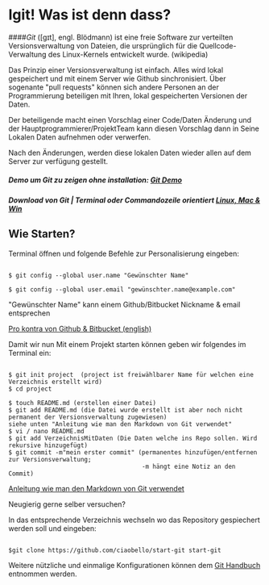 Igit! Was ist denn dass?
========================

####*Git* ([ɡɪt], engl. Blödmann) ist eine freie Software zur verteilten Versionsverwaltung von Dateien, die ursprünglich für die Quellcode-Verwaltung des Linux-Kernels entwickelt wurde.  (wikipedia)

Das Prinzip einer Versionsverwaltung ist einfach.
Alles wird lokal gespeichert und mit einem Server wie Github sinchronisiert.
Über sogenante "pull requests" können sich andere Personen an der Programmierung beteiligen mit Ihren,
lokal gespeicherten Versionen der Daten.

Der beteiligende macht einen Vorschlag einer Code/Daten Änderung
und der Hauptprogrammierer/ProjektTeam kann diesen Vorschlag dann in Seine Lokalen Daten aufnehmen oder verwerfen.

Nach den Änderungen, werden diese lokalen Daten wieder allen auf dem Server zur verfügung gestellt.

##### Demo um Git zu zeigen ohne installation: [Git Demo][1]

##### Download von Git | Terminal oder Commandozeile orientiert [Linux, Mac & Win][2]


Wie Starten?
------------

Terminal öffnen und folgende Befehle zur Personalisierung eingeben:

``` 

$ git config --global user.name "Gewünschter Name"

$ git config --global user.email "gewünschter.name@example.com"

```


"Gewünschter Name" kann einem Github/Bitbucket Nickname & email entsprechen

[Pro kontra von Github & Bitbucket (english)][3]


Damit wir nun Mit einem Projekt starten können geben wir folgendes im Terminal ein:

```

$ git init project  (project ist freiwählbarer Name für welchen eine Verzeichnis erstellt wird)
$ cd project

$ touch README.md (erstellen einer Datei)
$ git add README.md (die Datei wurde erstellt ist aber noch nicht permanent der Versionsverwaltung zugewiesen)
siehe unten "Anleitung wie man den Markdown von Git verwendet" 
$ vi / nano README.md
$ git add VerzeichnisMitDaten (Die Daten welche ins Repo sollen. Wird rekursive hinzugefügt)
$ git commit -m"mein erster commit" (permanentes hinzufügen/entfernen zur Versionsverwaltung; 
                                     -m hängt eine Notiz an den Commit) 

```
[Anleitung wie man den Markdown von Git verwendet][5]

Neugierig gerne selber versuchen?

In das entsprechende Verzeichnis wechseln wo das Repository gespiechert werden soll und eingeben:

```

$git clone https://github.com/ciaobello/start-git start-git

```

Weitere nützliche und einmalige Konfigurationen können dem [Git Handbuch][4] entnommen werden.


[1]: http://try.github.io/levels/1/challenges/1
[2]: http://git-scm.com/downloads
[3]: http://www.infoworld.com/d/application-development/bitbucket-vs-github-which-project-host-has-the-most-227061?page=0,0
[4]: http://git-scm.com/book/en/Getting-Started-First-Time-Git-Setup
[5]: https://help.github.com/articles/github-flavored-markdown



